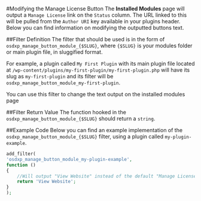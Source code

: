 #Modifying the Manage License Button
The **Installed Modules** page will output a `Manage License` link on the `Status` column. The URL linked to this will be pulled from the `Author URI` key available in your plugins header. Below you can find information on modifying the outputted buttons text.

##Filter Definition
The filter that should be used is in the form of `osdxp_manage_button_module_{$SLUG}`, where `{$SLUG}` is your modules folder or main plugin file, in sluggified format.

For example, a plugin called `My First Plugin` with its main plugin file located at `/wp-content/plugins/my-first-plugin/my-first-plugin.php` will have its slug as `my-first-plugin` and its filter will be `osdxp_manage_button_module_my-first-plugin`.

You can use this filter to change the text output on the installed modules page

##Filter Return Value
The function hooked in the `osdxp_manage_button_module_{$SLUG}` should return a `string`.

##Example Code
Below you can find an example implementation of the `osdxp_manage_button_module_{$SLUG}` filter, using a plugin called `my-plugin-example`.
```php
add_filter(
'osdxp_manage_button_module_my-plugin-example',
function ()
{
	//Will output "View Website" instead of the default "Manage License"
	return 'View Website';
}
);
```
